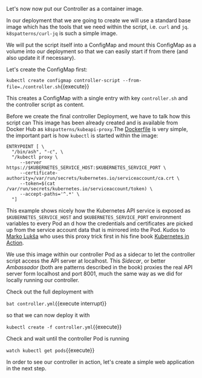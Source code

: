Let's now now put our Controller as a container image.

In our deployment that we are going to create we will use a standard base image which has the tools that we need within the script, i.e. `curl` and `jq`. `k8spatterns/curl-jq` is such a simple image.

We will put the script itself into a ConfigMap and mount this ConfigMap as a volume into our deployment so that we can easily start if from there (and also update it if necessary).

Let's create the ConfigMap first:

`kubectl create configmap controller-script --from-file=./controller.sh`{{execute}}

This creates a ConfigMap with a single entry with key `controller.sh` and the controller script as content.

Before we create the final controller Deployment, we have to talk how this script can
This image has been already created and is available from Docker Hub as `k8spatterns/kubeapi-proxy`.The [Dockerfile](https://github.com/k8spatterns/examples/blob/master/advanced/images/kubeapi-proxy.dockerfile) is very simple, the important part is how `kubectl` is started within the image:

```
ENTRYPOINT [ \
  "/bin/ash", "-c", \
  "/kubectl proxy \
     --server https://$KUBERNETES_SERVICE_HOST:$KUBERNETES_SERVICE_PORT \
     --certificate-authority=/var/run/secrets/kubernetes.io/serviceaccount/ca.crt \
     --token=$(cat /var/run/secrets/kubernetes.io/serviceaccount/token) \
     --accept-paths='^.*' \
  "]
```

This example shows nicely how the Kubernetes API service is exposed as `$KUBERNETES_SERVICE_HOST` and `$KUBERNETES_SERVICE_PORT` environment variables to every Pod an d how the credentials and certificates are picked up from the service account data that is mirrored into the Pod. Kudos to [Marko Lukša](https://github.com/luksa) who uses this proxy trick first in his fine book [Kubernetes in Action](https://www.manning.com/books/kubernetes-in-action).

We use this image within our controller Pod as a sidecar to let the controller script access the API server at localhost. This _Sidecar_, or better _Ambassador_ (both are patterns described in the book) proxies the real API server form localhost and port 8001, much the same way as we did for locally running our controller.

Check out the full deployment with

`bat controller.yml`{{execute interrupt}}

so that we can now deploy it with

`kubectl create -f controller.yml`{{execute}}

Check and wait until the controller Pod is running

`watch kubectl get pods`{{execute}}

In order to see our controller in action, let's create a simple web application in the next step.
